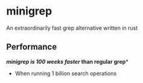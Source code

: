 # minigrep
An extraordinarily fast grep alternative written in rust

## Performance
***minigrep is 100 weeks faster* than regular grep***

* When running 1 billion search operations
